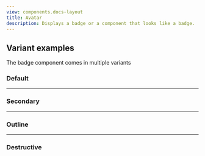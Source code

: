 ```yaml
---
view: components.docs-layout
title: Avatar
description: Displays a badge or a component that looks like a badge.
---
```

<x-component-preview component="previews.badge-demo"></x-component-preview>

## Variant examples
The badge component comes in multiple variants

### Default
<x-component-preview component="previews.badge-demo"></x-component-preview>

---
### Secondary
<x-component-preview component="previews.badge-secondary-demo"></x-component-preview>

---
### Outline
<x-component-preview component="previews.badge-outline-demo"></x-component-preview>

---
### Destructive
<x-component-preview component="previews.badge-destructive-demo"></x-component-preview>
